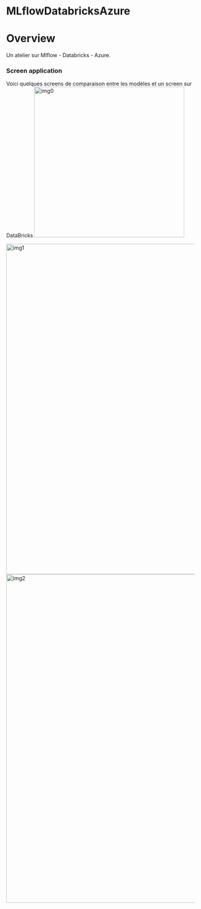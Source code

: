 # MLflowDatabricksAzure

# Overview
Un atelier sur Mlflow - Databricks - Azure. 

### Screen application
Voici quelques screens de comparaison entre les modèles et un screen sur DataBricks
   <img width="401" alt="img0" src="">

   <img width="880" alt="img1" src="">
   

   <img width="875" alt="img2" src="">


